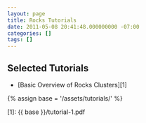 ```yaml
---
layout: page
title: Rocks Tutorials
date: 2011-05-08 20:41:48.000000000 -07:00
categories: []
tags: []
---
```


## Selected Tutorials

* [Basic Overview of Rocks Clusters][1] 


{% assign base = '/assets/tutorials/' %}

[1]: {{ base }}/tutorial-1.pdf

